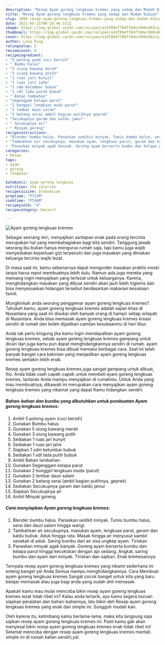 ```yaml
---
description: "Resep Ayam goreng lengkuas kremes yang sedap dan Mudah Dibuat"
title: "Resep Ayam goreng lengkuas kremes yang sedap dan Mudah Dibuat"
slug: 1086-resep-ayam-goreng-lengkuas-kremes-yang-sedap-dan-mudah-dibuat
date: 2021-05-21T08:18:46.531Z
image: https://img-global.cpcdn.com/recipes/a1df89ef784ffdde/680x482cq70/ayam-goreng-lengkuas-kremes-foto-resep-utama.jpg
thumbnail: https://img-global.cpcdn.com/recipes/a1df89ef784ffdde/680x482cq70/ayam-goreng-lengkuas-kremes-foto-resep-utama.jpg
cover: https://img-global.cpcdn.com/recipes/a1df89ef784ffdde/680x482cq70/ayam-goreng-lengkuas-kremes-foto-resep-utama.jpg
author: Lena King
ratingvalue: 5
reviewcount: 8
recipeingredient:
- "5 potong ayam cuci bersih"
- " Bumbu halus"
- "5 siung bawang merah"
- "3 siung bawang putih"
- "1 ruas jari kunyit"
- "1 ruas jari jahe"
- "1 sdm ketumbar bubuk"
- "1 sdt lada putih bubuk"
- " Bahan tambahan"
- "Segenggam kelapa parut"
- "2 bonggol lengkuas muda parut"
- "2 lembar daun salam"
- "2 batang serai ambil bagian putihnya geprek"
- "Secukupnya garam dan kaldu jamur"
- " Secukupnya air"
- " Minyak goreng"
recipeinstructions:
- "Blender bumbu halus. Panaskan sedikit minyak. Tumis bumbu halus, serai dan daun salam hingga wangi."
- "Tambahkan air secukupnya, masukan ayam, lengkuas parut, garam dan kaldu bubuk. Aduk hingga rata. Masak hingga air menyusut sambil sesekali di aduk. Saring bumbu dari air sisa ungkep ayam. Tiriskan"
- "Panaskan minyak agak banyak. Goreng ayam berserta bumbu dan kelapa parut hingga kecoklatan dengan api sedang. Angkat, saring bumbu dan ayam dari minyak. Tiriskan dan sajikan. Enak kremesannya"
categories:
- Resep
tags:
- ayam
- goreng
- lengkuas

katakunci: ayam goreng lengkuas 
nutrition: 254 calories
recipecuisine: Indonesian
preptime: "PT22M"
cooktime: "PT46M"
recipeyield: "4"
recipecategory: Dessert

---
```



![Ayam goreng lengkuas kremes](https://img-global.cpcdn.com/recipes/a1df89ef784ffdde/680x482cq70/ayam-goreng-lengkuas-kremes-foto-resep-utama.jpg)

Sebagai seorang istri, menyajikan santapan enak pada orang tercinta merupakan hal yang membahagiakan bagi kita sendiri. Tanggung jawab seorang ibu bukan hanya mengurus rumah saja, tapi kamu juga wajib menyediakan keperluan gizi terpenuhi dan juga masakan yang dimakan keluarga tercinta wajib lezat.

Di masa  saat ini, kamu sebenarnya dapat mengorder masakan praktis meski tanpa harus repot membuatnya lebih dulu. Namun ada juga mereka yang memang ingin menyajikan yang terlezat untuk keluarganya. Karena, menghidangkan masakan yang dibuat sendiri akan jauh lebih higienis dan bisa menyesuaikan hidangan tersebut berdasarkan makanan kesukaan famili. 



Mungkinkah anda seorang penggemar ayam goreng lengkuas kremes?. Tahukah kamu, ayam goreng lengkuas kremes adalah sajian khas di Nusantara yang saat ini disukai oleh banyak orang di hampir setiap wilayah di Nusantara. Anda bisa memasak ayam goreng lengkuas kremes kreasi sendiri di rumah dan boleh dijadikan camilan kesukaanmu di hari libur.

Anda tak perlu bingung jika kamu ingin mendapatkan ayam goreng lengkuas kremes, sebab ayam goreng lengkuas kremes gampang untuk dicari dan juga kamu pun dapat menghidangkannya sendiri di rumah. ayam goreng lengkuas kremes bisa dibuat memalui berbagai cara. Saat ini telah banyak banget cara kekinian yang menjadikan ayam goreng lengkuas kremes semakin lebih enak.

Resep ayam goreng lengkuas kremes juga sangat gampang untuk dibuat, lho. Anda tidak usah capek-capek untuk membeli ayam goreng lengkuas kremes, lantaran Anda mampu menyajikan di rumahmu. Untuk Anda yang mau membuatnya, dibawah ini merupakan cara menyajikan ayam goreng lengkuas kremes yang nikamat yang dapat Kamu hidangkan sendiri.

<!--inarticleads1-->

##### Bahan-bahan dan bumbu yang dibutuhkan untuk pembuatan Ayam goreng lengkuas kremes:

1. Ambil 5 potong ayam (cuci bersih)
1. Gunakan  Bumbu halus:
1. Gunakan 5 siung bawang merah
1. Gunakan 3 siung bawang putih
1. Sediakan 1 ruas jari kunyit
1. Sediakan 1 ruas jari jahe
1. Siapkan 1 sdm ketumbar bubuk
1. Sediakan 1 sdt lada putih bubuk
1. Ambil  Bahan tambahan:
1. Gunakan Segenggam kelapa parut
1. Gunakan 2 bonggol lengkuas muda (parut)
1. Gunakan 2 lembar daun salam
1. Gunakan 2 batang serai (ambil bagian putihnya, geprek)
1. Sediakan Secukupnya garam dan kaldu jamur
1. Siapkan  Secukupnya air
1. Ambil  Minyak goreng




<!--inarticleads2-->

##### Cara menyiapkan Ayam goreng lengkuas kremes:

1. Blender bumbu halus. Panaskan sedikit minyak. Tumis bumbu halus, serai dan daun salam hingga wangi.
1. Tambahkan air secukupnya, masukan ayam, lengkuas parut, garam dan kaldu bubuk. Aduk hingga rata. Masak hingga air menyusut sambil sesekali di aduk. Saring bumbu dari air sisa ungkep ayam. Tiriskan
1. Panaskan minyak agak banyak. Goreng ayam berserta bumbu dan kelapa parut hingga kecoklatan dengan api sedang. Angkat, saring bumbu dan ayam dari minyak. Tiriskan dan sajikan. Enak kremesannya




Ternyata resep ayam goreng lengkuas kremes yang nikamt sederhana ini enteng banget ya! Anda Semua mampu menghidangkannya. Cara Membuat ayam goreng lengkuas kremes Sangat cocok banget untuk kita yang baru belajar memasak atau juga bagi anda yang sudah ahli memasak.

Apakah kamu mau mulai mencoba bikin resep ayam goreng lengkuas kremes lezat tidak ribet ini? Kalau anda tertarik, ayo kamu segera buruan siapkan peralatan dan bahan-bahannya, lalu bikin deh Resep ayam goreng lengkuas kremes yang enak dan simple ini. Sungguh mudah kan. 

Oleh karena itu, ketimbang kamu berlama-lama, maka kita langsung saja sajikan resep ayam goreng lengkuas kremes ini. Pasti kamu gak akan menyesal bikin resep ayam goreng lengkuas kremes enak tidak ribet ini! Selamat mencoba dengan resep ayam goreng lengkuas kremes mantab simple ini di rumah kalian sendiri,ya!.

